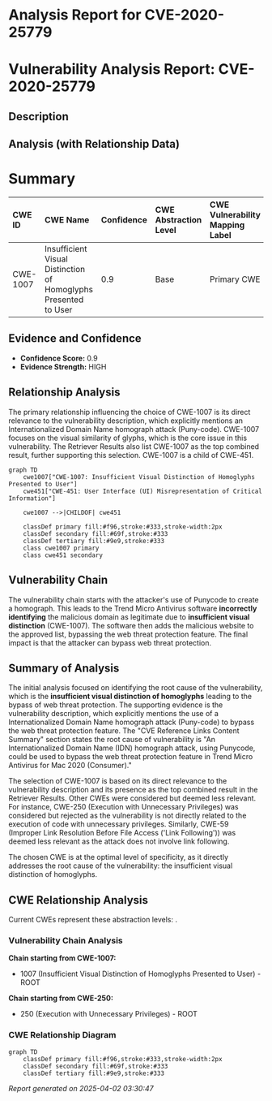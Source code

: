 # Analysis Report for CVE-2020-25779

# Vulnerability Analysis Report: CVE-2020-25779

## Description



## Analysis (with Relationship Data)

# Summary
| CWE ID    | CWE Name                                                       | Confidence | CWE Abstraction Level | CWE Vulnerability Mapping Label | CWE-Vulnerability Mapping Notes |
| :--------- | :------------------------------------------------------------- | :--------- | :---------------------- | :------------------------------ | :------------------------------ |
| CWE-1007  | Insufficient Visual Distinction of Homoglyphs Presented to User | 0.9        | Base                    | Primary CWE                     | Allowed                       |

## Evidence and Confidence

*   **Confidence Score:** 0.9
*   **Evidence Strength:** HIGH

## Relationship Analysis

The primary relationship influencing the choice of CWE-1007 is its direct relevance to the vulnerability description, which explicitly mentions an Internationalized Domain Name homograph attack (Puny-code). CWE-1007 focuses on the visual similarity of glyphs, which is the core issue in this vulnerability. The Retriever Results also list CWE-1007 as the top combined result, further supporting this selection. CWE-1007 is a child of CWE-451.

```mermaid
graph TD
    cwe1007["CWE-1007: Insufficient Visual Distinction of Homoglyphs Presented to User"]
    cwe451["CWE-451: User Interface (UI) Misrepresentation of Critical Information"]

    cwe1007 -->|CHILDOF| cwe451

    classDef primary fill:#f96,stroke:#333,stroke-width:2px
    classDef secondary fill:#69f,stroke:#333
    classDef tertiary fill:#9e9,stroke:#333
    class cwe1007 primary
    class cwe451 secondary
```

## Vulnerability Chain

The vulnerability chain starts with the attacker's use of Punycode to create a homograph. This leads to the Trend Micro Antivirus software **incorrectly identifying** the malicious domain as legitimate due to **insufficient visual distinction** (CWE-1007). The software then adds the malicious website to the approved list, bypassing the web threat protection feature. The final impact is that the attacker can bypass web threat protection.

## Summary of Analysis

The initial analysis focused on identifying the root cause of the vulnerability, which is the **insufficient visual distinction of homoglyphs** leading to the bypass of web threat protection. The supporting evidence is the vulnerability description, which explicitly mentions the use of a Internationalized Domain Name homograph attack (Puny-code) to bypass the web threat protection feature. The "CVE Reference Links Content Summary" section states the root cause of vulnerability is "An Internationalized Domain Name (IDN) homograph attack, using Punycode, could be used to bypass the web threat protection feature in Trend Micro Antivirus for Mac 2020 (Consumer)."

The selection of CWE-1007 is based on its direct relevance to the vulnerability description and its presence as the top combined result in the Retriever Results. Other CWEs were considered but deemed less relevant. For instance, CWE-250 (Execution with Unnecessary Privileges) was considered but rejected as the vulnerability is not directly related to the execution of code with unnecessary privileges. Similarly, CWE-59 (Improper Link Resolution Before File Access ('Link Following')) was deemed less relevant as the attack does not involve link following.

The chosen CWE is at the optimal level of specificity, as it directly addresses the root cause of the vulnerability: the insufficient visual distinction of homoglyphs.


## CWE Relationship Analysis

Current CWEs represent these abstraction levels: .


### Vulnerability Chain Analysis

**Chain starting from CWE-1007:**
- 1007 (Insufficient Visual Distinction of Homoglyphs Presented to User) - ROOT


**Chain starting from CWE-250:**
- 250 (Execution with Unnecessary Privileges) - ROOT



### CWE Relationship Diagram

```mermaid
graph TD
    classDef primary fill:#f96,stroke:#333,stroke-width:2px
    classDef secondary fill:#69f,stroke:#333
    classDef tertiary fill:#9e9,stroke:#333
```



*Report generated on 2025-04-02 03:30:47*
